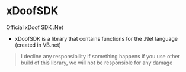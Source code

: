 # xDoofSDK
Official xDoof SDK .Net
- xDoofSDK is a library that contains functions for the .Net language (created in VB.net)

> I decline any responsibility if something happens if you use other build of this library, we will not be responsible for any damage
